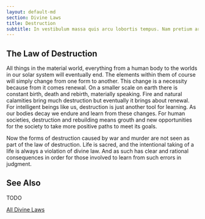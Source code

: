 ```yaml
---
layout: default-md
section: Divine Laws
title: Destruction
subtitle: In vestibulum massa quis arcu lobortis tempus. Nam pretium arcu in odio vulputate luctus.
---
```


## The Law of Destruction
All things in the material world, everything from a human body to the worlds in our solar system will eventually end. The elements within them of course will simply change from one form to another. This change is a necessity because from it comes renewal. On a smaller scale on earth there is constant birth, death and rebirth, materially speaking. Fire and natural calamities bring much destruction but eventually it brings about renewal. For intelligent beings like us, destruction is just another tool for learning. As our bodies decay we endure and learn from these changes. For human societies, destruction and rebuilding means grouth and new opportunities for the society to take more positive paths to meet its goals.

Now the forms of destruction caused by war and murder are not seen as part of the law of destruction. Life is sacred, and the intentional taking of a life is always a violation of divine law. And as such has clear and rational consequences in order for those involved to learn from such errors in judgment. 

## See Also
TODO


<a href="/divine-laws" class="button">All Divine Laws</a>

